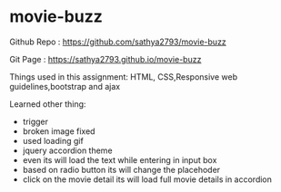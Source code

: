 # movie-buzz

Github Repo : https://github.com/sathya2793/movie-buzz

Git Page : https://sathya2793.github.io/movie-buzz

Things used in this assignment:
HTML, CSS,Responsive web guidelines,bootstrap and ajax

Learned other thing:
* trigger
* broken image fixed
* used loading gif
* jquery accordion theme
* even its will load the text while entering in input box
* based on radio button its will change the placehoder
* click on the movie detail its will load full movie details in accordion
